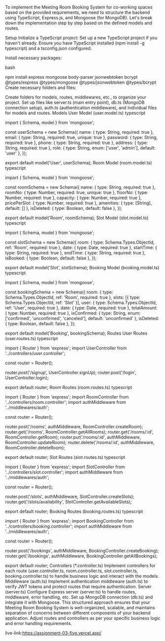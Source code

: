 To implement the Meeting Room Booking System for co-working spaces based on the provided requirements, we need to structure the backend using TypeScript, Express.js, and Mongoose (for MongoDB). Let's break down the implementation step by step based on the defined models and routes.

Setup
Initialize a TypeScript project: Set up a new TypeScript project if you haven't already. Ensure you have TypeScript installed (npm install -g typescript) and a tsconfig.json configured.

Install necessary packages:

bash

npm install express mongoose body-parser jsonwebtoken bcrypt @types/express @types/mongoose @types/jsonwebtoken @types/bcrypt
Create necessary folders and files:

Create folders for models, routes, middlewares, etc., to organize your project.
Set up files like server.ts (main entry point), db.ts (MongoDB connection setup), auth.ts (authentication middleware), and individual files for models and routes.
Models
User Model (user.model.ts)
typescript

import { Schema, model } from 'mongoose';

const userSchema = new Schema({
  name: { type: String, required: true },
  email: { type: String, required: true, unique: true },
  password: { type: String, required: true },
  phone: { type: String, required: true },
  address: { type: String, required: true },
  role: { type: String, enum: ['user', 'admin'], default: 'user' },
});

export default model('User', userSchema);
Room Model (room.model.ts)
typescript

import { Schema, model } from 'mongoose';

const roomSchema = new Schema({
  name: { type: String, required: true },
  roomNo: { type: Number, required: true, unique: true },
  floorNo: { type: Number, required: true },
  capacity: { type: Number, required: true },
  pricePerSlot: { type: Number, required: true },
  amenities: { type: [String], default: [] },
  isDeleted: { type: Boolean, default: false },
});

export default model('Room', roomSchema);
Slot Model (slot.model.ts)
typescript

import { Schema, model } from 'mongoose';

const slotSchema = new Schema({
  room: { type: Schema.Types.ObjectId, ref: 'Room', required: true },
  date: { type: Date, required: true },
  startTime: { type: String, required: true },
  endTime: { type: String, required: true },
  isBooked: { type: Boolean, default: false },
});

export default model('Slot', slotSchema);
Booking Model (booking.model.ts)
typescript

import { Schema, model } from 'mongoose';

const bookingSchema = new Schema({
  room: { type: Schema.Types.ObjectId, ref: 'Room', required: true },
  slots: [{ type: Schema.Types.ObjectId, ref: 'Slot' }],
  user: { type: Schema.Types.ObjectId, ref: 'User', required: true },
  date: { type: Date, required: true },
  totalAmount: { type: Number, required: true },
  isConfirmed: { type: String, enum: ['confirmed', 'unconfirmed', 'canceled'], default: 'unconfirmed' },
  isDeleted: { type: Boolean, default: false },
});

export default model('Booking', bookingSchema);
Routes
User Routes (user.routes.ts)
typescript

import { Router } from 'express';
import UserController from '../controllers/user.controller';

const router = Router();

router.post('/signup', UserController.signUp);
router.post('/login', UserController.login);

export default router;
Room Routes (room.routes.ts)
typescript

import { Router } from 'express';
import RoomController from '../controllers/room.controller';
import authMiddleware from '../middlewares/auth';

const router = Router();

router.post('/rooms', authMiddleware, RoomController.createRoom);
router.get('/rooms', RoomController.getAllRooms);
router.get('/rooms/:id', RoomController.getRoom);
router.put('/rooms/:id', authMiddleware, RoomController.updateRoom);
router.delete('/rooms/:id', authMiddleware, RoomController.deleteRoom);

export default router;
Slot Routes (slot.routes.ts)
typescript

import { Router } from 'express';
import SlotController from '../controllers/slot.controller';
import authMiddleware from '../middlewares/auth';

const router = Router();

router.post('/slots', authMiddleware, SlotController.createSlots);
router.get('/slots/availability', SlotController.getAvailableSlots);

export default router;
Booking Routes (booking.routes.ts)
typescript

import { Router } from 'express';
import BookingController from '../controllers/booking.controller';
import authMiddleware from '../middlewares/auth';

const router = Router();

router.post('/bookings', authMiddleware, BookingController.createBooking);
router.get('/bookings', authMiddleware, BookingController.getAllBookings);

export default router;
Controllers (*.controller.ts)
Implement controllers for each route (user.controller.ts, room.controller.ts, slot.controller.ts, booking.controller.ts) to handle business logic and interact with the models.
Middleware (auth.ts)
Implement authentication middleware (auth.ts) to verify JWT tokens and protect routes that require authentication.
Server (server.ts)
Configure Express server (server.ts) to handle routes, middleware, error handling, etc.
Set up MongoDB connection (db.ts) and integrate it with Mongoose.
This structured approach ensures that your Meeting Room Booking System is well-organized, scalable, and maintains separation of concerns between different components of your backend application. Adjust routes and controllers as per your specific business logic and error handling requirements.


live-link:https://assignment-03-five.vercel.app/
